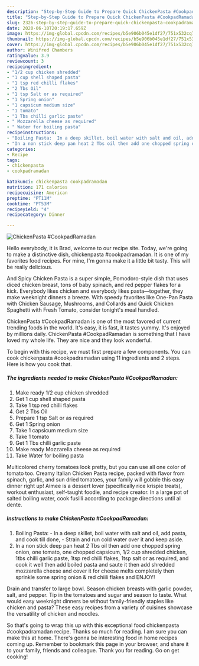 ```yaml
---
description: "Step-by-Step Guide to Prepare Quick ChickenPasta #CookpadRamadan"
title: "Step-by-Step Guide to Prepare Quick ChickenPasta #CookpadRamadan"
slug: 2326-step-by-step-guide-to-prepare-quick-chickenpasta-cookpadramadan
date: 2020-06-10T20:19:17.659Z
image: https://img-global.cpcdn.com/recipes/b5e906b045e1df27/751x532cq70/chickenpasta-cookpadramadan-recipe-main-photo.jpg
thumbnail: https://img-global.cpcdn.com/recipes/b5e906b045e1df27/751x532cq70/chickenpasta-cookpadramadan-recipe-main-photo.jpg
cover: https://img-global.cpcdn.com/recipes/b5e906b045e1df27/751x532cq70/chickenpasta-cookpadramadan-recipe-main-photo.jpg
author: Winifred Chambers
ratingvalue: 3.9
reviewcount: 3
recipeingredient:
- "1/2 cup chicken shredded"
- "1 cup shell shaped pasta"
- "1 tsp red chilli flakes"
- "2 Tbs Oil"
- "1 tsp Salt or as required"
- "1 Spring onion"
- "1 capsicum medium size"
- "1 tomato"
- "1 Tbs chilli garlic paste"
- " Mozzarella cheese as required"
- " Water for boiling pasta"
recipeinstructions:
- "Boiling Pasta:  In a deep skillet, boil water with salt and oil, add pasta, and cook till done,  Strain and run cold water over it and keep aside."
- "In a non stick deep pan heat 2 Tbs oil then add one chopped spring onion, one tomato, one chopped capsicum, 1/2 cup shredded chicken, 1tbs chilli garlic paste, 1tsp red chilli flakes, 1tsp salt or as required, and cook it well then add boiled pasta and saute it then add shredded mozzarella cheese and cover it for cheese melts completely then sprinkle some spring onion &amp; red chiili flakes and ENJOY!"
categories:
- Recipe
tags:
- chickenpasta
- cookpadramadan

katakunci: chickenpasta cookpadramadan 
nutrition: 171 calories
recipecuisine: American
preptime: "PT11M"
cooktime: "PT53M"
recipeyield: "4"
recipecategory: Dinner

---
```



![ChickenPasta #CookpadRamadan](https://img-global.cpcdn.com/recipes/b5e906b045e1df27/751x532cq70/chickenpasta-cookpadramadan-recipe-main-photo.jpg)

Hello everybody, it is Brad, welcome to our recipe site. Today, we're going to make a distinctive dish, chickenpasta #cookpadramadan. It is one of my favorites food recipes. For mine, I'm gonna make it a little bit tasty. This will be really delicious.

And Spicy Chicken Pasta is a super simple, Pomodoro-style dish that uses diced chicken breast, tons of baby spinach, and red pepper flakes for a kick. Everybody likes chicken and everybody likes pasta—together, they make weeknight dinners a breeze. With speedy favorites like One-Pan Pasta with Chicken Sausage, Mushrooms, and Collards and Quick Chicken Spaghetti with Fresh Tomato, consider tonight&#39;s meal handled.

ChickenPasta #CookpadRamadan is one of the most favored of current trending foods in the world. It's easy, it is fast, it tastes yummy. It's enjoyed by millions daily. ChickenPasta #CookpadRamadan is something that I have loved my whole life. They are nice and they look wonderful.


To begin with this recipe, we must first prepare a few components. You can cook chickenpasta #cookpadramadan using 11 ingredients and 2 steps. Here is how you cook that.

<!--inarticleads1-->

##### The ingredients needed to make ChickenPasta #CookpadRamadan:

1. Make ready 1/2 cup chicken shredded
1. Get 1 cup shell shaped pasta
1. Take 1 tsp red chilli flakes
1. Get 2 Tbs Oil
1. Prepare 1 tsp Salt or as required
1. Get 1 Spring onion
1. Take 1 capsicum medium size
1. Take 1 tomato
1. Get 1 Tbs chilli garlic paste
1. Make ready  Mozzarella cheese as required
1. Take  Water for boiling pasta


Multicolored cherry tomatoes look pretty, but you can use all one color of tomato too. Creamy Italian Chicken Pasta recipe, packed with flavor from spinach, garlic, and sun dried tomatoes, your family will gobble this easy dinner right up! Aimee is a dessert lover (specifically rice krispie treats), workout enthusiast, self-taught foodie, and recipe creator. In a large pot of salted boiling water, cook fusilli according to package directions until al dente. 

<!--inarticleads2-->

##### Instructions to make ChickenPasta #CookpadRamadan:

1. Boiling Pasta:  - In a deep skillet, boil water with salt and oil, add pasta, and cook till done,  - Strain and run cold water over it and keep aside.
1. In a non stick deep pan heat 2 Tbs oil then add one chopped spring onion, one tomato, one chopped capsicum, 1/2 cup shredded chicken, 1tbs chilli garlic paste, 1tsp red chilli flakes, 1tsp salt or as required, and cook it well then add boiled pasta and saute it then add shredded mozzarella cheese and cover it for cheese melts completely then sprinkle some spring onion &amp; red chiili flakes and ENJOY!


Drain and transfer to large bowl. Season chicken breasts with garlic powder, salt, and pepper. Tip in the tomatoes and sugar and season to taste. What would easy weeknight dinners be without family-friendly staples like chicken and pasta? These easy recipes from a variety of cuisines showcase the versatility of chicken and noodles. 

So that's going to wrap this up with this exceptional food chickenpasta #cookpadramadan recipe. Thanks so much for reading. I am sure you can make this at home. There's gonna be interesting food in home recipes coming up. Remember to bookmark this page in your browser, and share it to your family, friends and colleague. Thank you for reading. Go on get cooking!

